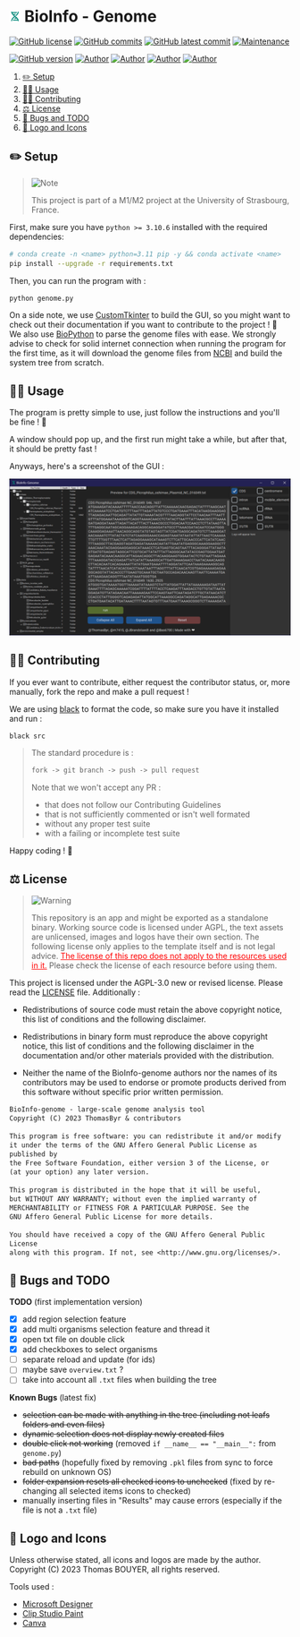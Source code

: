 # <img src="assets/favicon.png" alt="icon" width="4%"/> BioInfo - Genome

[![GitHub license](https://img.shields.io/github/license/ThomasByr/BioInfo-genome)](https://github.com/ThomasByr/BioInfo-genome/blob/master/LICENSE)
[![GitHub commits](https://badgen.net/github/commits/ThomasByr/BioInfo-genome)](https://GitHub.com/ThomasByr/BioInfo-genome/commit/)
[![GitHub latest commit](https://badgen.net/github/last-commit/ThomasByr/BioInfo-genome)](https://gitHub.com/ThomasByr/BioInfo-genome/commit/)
[![Maintenance](https://img.shields.io/badge/maintained%3F-yes-green.svg)](https://GitHub.com/ThomasByr/BioInfo-genome/graphs/commit-activity)

[![GitHub version](https://badge.fury.io/gh/ThomasByr%2FBioInfo-genome.svg)](https://github.com/ThomasByr/BioInfo-genome)
[![Author](https://img.shields.io/badge/author-@ThomasByr-blue)](https://github.com/ThomasByr)
[![Author](https://img.shields.io/badge/author-@MaximeP-blue)](https://github.com/m7415)
[![Author](https://img.shields.io/badge/author-@JBrandstaedt-blue)](https://github.com/JBrandstaedt)
[![Author](https://img.shields.io/badge/author-@Bas6700-blue)](https://github.com/Bas6700)

1. [✏️ Setup](#️-setup)
2. [👩‍🏫 Usage](#-usage)
3. [🧑‍🏫 Contributing](#-contributing)
4. [⚖️ License](#️-license)
5. [🐛 Bugs and TODO](#-bugs-and-todo)
6. [🎨 Logo and Icons](#-logo-and-icons)

## ✏️ Setup

> <picture>
>   <source media="(prefers-color-scheme: light)" srcset="https://raw.githubusercontent.com/Mqxx/GitHub-Markdown/main/blockquotes/badge/light-theme/note.svg">
>   <img alt="Note" src="https://raw.githubusercontent.com/Mqxx/GitHub-Markdown/main/blockquotes/badge/dark-theme/note.svg">
> </picture><br>
>
> This project is part of a M1/M2 project at the University of Strasbourg, France.

First, make sure you have `python >= 3.10.6` installed with the required dependencies:

```bash
# conda create -n <name> python=3.11 pip -y && conda activate <name>
pip install --upgrade -r requirements.txt
```

Then, you can run the program with :

```bash
python genome.py
```

On a side note, we use [CustomTkinter](https://github.com/TomSchimansky/CustomTkinter) to build the GUI, so you might want to check out their documentation if you want to contribute to the project ! 🙂 We also use [BioPython](https://biopython.org/) to parse the genome files with ease. We strongly advise to check for solid internet connection when running the program for the first time, as it will download the genome files from [NCBI](https://ftp.ncbi.nlm.nih.gov/genomes/GENOME_REPORTS/) and build the system tree from scratch.

## 👩‍🏫 Usage

The program is pretty simple to use, just follow the instructions and you'll be fine ! 🙂

A window should pop up, and the first run might take a while, but after that, it should be pretty fast !

Anyways, here's a screenshot of the GUI :

![GUI](assets/GUI.png)

## 🧑‍🏫 Contributing

If you ever want to contribute, either request the contributor status, or, more manually, fork the repo and make a pull request !

We are using [black](https://github.com/psf/black) to format the code, so make sure you have it installed and run :

```bash
black src
```

> The standard procedure is :
>
> ```txt
> fork -> git branch -> push -> pull request
> ```
>
> Note that we won't accept any PR :
>
> - that does not follow our Contributing Guidelines
> - that is not sufficiently commented or isn't well formated
> - without any proper test suite
> - with a failing or incomplete test suite

Happy coding ! 🙂

## ⚖️ License

> <picture>
>   <source media="(prefers-color-scheme: light)" srcset="https://raw.githubusercontent.com/Mqxx/GitHub-Markdown/main/blockquotes/badge/light-theme/warning.svg">
>   <img alt="Warning" src="https://raw.githubusercontent.com/Mqxx/GitHub-Markdown/main/blockquotes/badge/dark-theme/warning.svg">
> </picture><br>
>
> This repository is an app and might be exported as a standalone binary. Working source code is licensed under AGPL, the text assets are unlicensed, images and logos have their own section. The following license only applies to the template itself and is not legal advice. <FONT COLOR="#ff0000"><u>The license of this repo does not apply to the resources used in it.</u></FONT> Please check the license of each resource before using them.

This project is licensed under the AGPL-3.0 new or revised license. Please read the [LICENSE](LICENSE.md) file. Additionally :

- Redistributions of source code must retain the above copyright notice, this list of conditions and the following disclaimer.

- Redistributions in binary form must reproduce the above copyright notice, this list of conditions and the following disclaimer in the documentation and/or other materials provided with the distribution.

- Neither the name of the BioInfo-genome authors nor the names of its contributors may be used to endorse or promote products derived from this software without specific prior written permission.

```LICENSE
BioInfo-genome - large-scale genome analysis tool
Copyright (C) 2023 ThomasByr & contributors

This program is free software: you can redistribute it and/or modify
it under the terms of the GNU Affero General Public License as published by
the Free Software Foundation, either version 3 of the License, or
(at your option) any later version.

This program is distributed in the hope that it will be useful,
but WITHOUT ANY WARRANTY; without even the implied warranty of
MERCHANTABILITY or FITNESS FOR A PARTICULAR PURPOSE. See the
GNU Affero General Public License for more details.

You should have received a copy of the GNU Affero General Public License
along with this program. If not, see <http://www.gnu.org/licenses/>.
```

## 🐛 Bugs and TODO

**TODO** (first implementation version)

- [x] add region selection feature
- [x] add multi organisms selection feature and thread it
- [x] open txt file on double click
- [x] add checkboxes to select organisms
- [ ] separate reload and update (for ids)
- [ ] maybe save `overview.txt` ?
- [ ] take into account all `.txt` files when building the tree

**Known Bugs** (latest fix)

- ~~selection can be made with anything in the tree (including not leafs folders and even files)~~
- ~~dynamic selection does not display newly created files~~
- ~~double click not working~~ (removed `if __name__ == "__main__":` from `genome.py`)
- ~~bad paths~~ (hopefully fixed by removing `.pkl` files from sync to force rebuild on unknown OS)
- ~~folder expansion resets all checked icons to unchecked~~ (fixed by re-changing all selected items icons to checked)
- manually inserting files in "Results" may cause errors (especially if the file is not a `.txt` file)

## 🎨 Logo and Icons

Unless otherwise stated, all icons and logos are made by the author.
Copyright (C) 2023 Thomas BOUYER, all rights reserved.

Tools used :

- [Microsoft Designer](https://designer.microsoft.com/)
- [Clip Studio Paint](https://www.clipstudio.net/en)
- [Canva](https://www.canva.com/)
